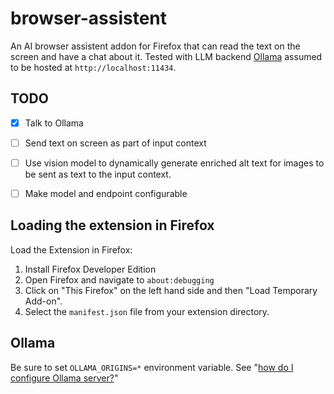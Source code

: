 # browser-assistent

An AI browser assistent addon for Firefox that can read the text on the screen and have a chat about it. Tested with LLM backend [Ollama](https://github.com/ollama/ollama) assumed to be hosted at `http://localhost:11434`.

## TODO
- [x] Talk to Ollama
- [ ] Send text on screen as part of input context
- [ ] Use vision model to dynamically generate enriched alt text for images to be sent as text to the input context.
- [ ] Make model and endpoint configurable


## Loading the extension in Firefox

Load the Extension in Firefox:

1. Install Firefox Developer Edition
2. Open Firefox and navigate to `about:debugging`
3. Click on "This Firefox" on the left hand side and then "Load Temporary Add-on".
4. Select the `manifest.json` file from your extension directory.

## Ollama

Be sure to set `OLLAMA_ORIGINS=*` environment variable. See "[how do I configure Ollama server?](https://github.com/ollama/ollama/blob/main/docs/faq.md#how-do-i-configure-ollama-server)"